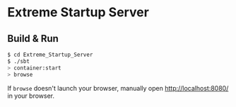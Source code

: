# Extreme Startup Server #

## Build & Run ##

```sh
$ cd Extreme_Startup_Server
$ ./sbt
> container:start
> browse
```

If `browse` doesn't launch your browser, manually open [http://localhost:8080/](http://localhost:8080/) in your browser.
